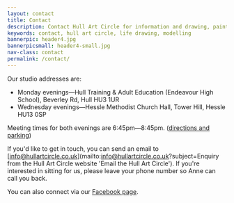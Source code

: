 ```yaml
---
layout: contact
title: Contact
description: Contact Hull Art Circle for information and drawing, painting or modelling for our group.
keywords: contact, hull art circle, life drawing, modelling 
bannerpic: header4.jpg
bannerpicsmall: header4-small.jpg
nav-class: contact
permalink: /contact/
---
```


Our studio addresses are:

* Monday evenings—Hull Training & Adult Education (Endeavour High School), Beverley Rd, Hull HU3 1UR
* Wednesday evenings—Hessle Methodist Church Hall, Tower Hill, Hessle HU13 0SP

Meeting times for both evenings are 6:45pm—8:45pm. ([directions and parking](/Directions/))

If you'd like to get in touch, you can send an email to [info@hullartcircle.co.uk](mailto:info@hullartcircle.co.uk?subject=Enquiry from the Hull Art Circle website 'Email the Hull Art Circle'). If you're interested in sitting for us, please leave your phone number so Anne can call you back.

You can also connect via our [Facebook page](https://www.facebook.com/HullArtCircle 'The Hull Art Circle Facebook page').